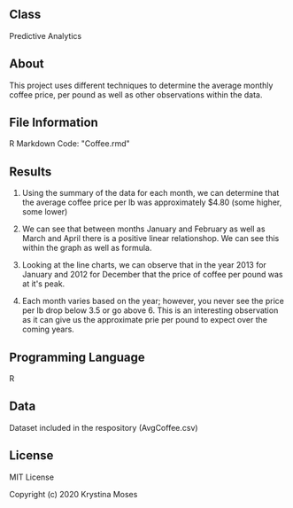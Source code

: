## Class
Predictive Analytics 

## About
This project uses different techniques to determine the average monthly coffee price, per pound as well as other observations within the data.

## File Information
R Markdown Code: "Coffee.rmd"

## Results

1. Using the summary of the data for each month, we can determine that the average coffee price per lb was approximately $4.80 (some higher, some lower)

2. We can see that between months January and February as well as March and April there is a positive linear relationshop. We can see this within the graph as well as formula.

3. Looking at the line charts, we can observe that in the year 2013 for January and 2012 for December that the price of coffee per pound was at it's peak.

4. Each month varies based on the year; however, you never see the price per lb drop below 3.5 or go above 6. This is an interesting observation as it can give us the approximate prie per pound to expect over the coming years. 

## Programming Language
R

## Data
Dataset included in the respository (AvgCoffee.csv)

## License
MIT License

Copyright (c) 2020 Krystina Moses
